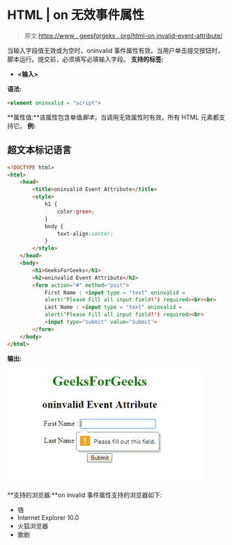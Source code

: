 # HTML | on 无效事件属性

> 原文:[https://www . geesforgeks . org/html-on invalid-event-attribute/](https://www.geeksforgeeks.org/html-oninvalid-event-attribute/)

当输入字段值无效或为空时，oninvalid 事件属性有效。当用户单击提交按钮时，脚本运行。提交前，必须填写必填输入字段。
**支持的标签:**

*   **<输入>**

**语法:**

```html
<element oninvalid = "script">
```

**属性值:**该属性包含单值*脚本*，当调用无效属性时有效。所有 HTML 元素都支持它。
**例:**

## 超文本标记语言

```html
<!DOCTYPE html>
<html>
    <head>
        <title>oninvalid Event Attribute</title>
        <style>
            h1 {
                color:green;
            }
            body {
                text-align:center;
            }
        </style>
    </head>
    <body>
        <h1>GeeksForGeeks</h1>
        <h2>oninvalid Event Attribute</h2>
        <form action="#" method="post">
            First Name : <input type = "text" oninvalid =
            alert('Please Fill all input field!') required><br><br>
            Last Name : <input type = "text" oninvalid =
            alert('Please Fill all input field!') required><br>
            <input type="submit" value="Submit">
        </form>
    </body>
</html>                   
```

**输出:**

![](img/8f7f21a07df115f609e1f2ba1232437e.png)

**支持的浏览器:**on invalid 事件属性支持的浏览器如下:

*   铬
*   Internet Explorer 10.0
*   火狐浏览器
*   歌剧